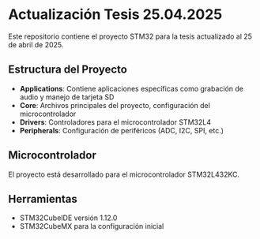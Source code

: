 # Actualización Tesis 25.04.2025

Este repositorio contiene el proyecto STM32 para la tesis actualizado al 25 de abril de 2025.

## Estructura del Proyecto

- **Applications**: Contiene aplicaciones específicas como grabación de audio y manejo de tarjeta SD
- **Core**: Archivos principales del proyecto, configuración del microcontrolador
- **Drivers**: Controladores para el microcontrolador STM32L4
- **Peripherals**: Configuración de periféricos (ADC, I2C, SPI, etc.)

## Microcontrolador

El proyecto está desarrollado para el microcontrolador STM32L432KC.

## Herramientas

- STM32CubeIDE versión 1.12.0
- STM32CubeMX para la configuración inicial